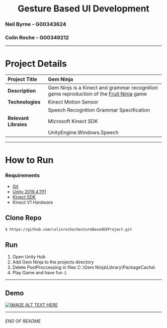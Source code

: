 <h1 align="center">Gesture Based UI Development</h1>


### Neil Byrne - G00343624
### Colin Roche - G00349212

***

# Project Details
| **Project Title** | Gem Ninja |
| :------------- |:-------------|
| **Description**              | Gem Ninjs is a Kinect and grammar recognition game reproduction of the [Fruit                                               Ninja](https://www.halfbrick.com/games/fruit-ninja) game |
| **Technologies**              | Kinect Motion Sensor 
|                               | Speech Recognition Grammar Specification |
| **Relevant Libraies**          |Microsoft Kinect SDK 
|                               | UnityEngine.Windows.Speech  |

***
# How to Run
### Requirements
* [Git](https://git-scm.com/downloads)
* [Unity 2019.4.11f1](https://unity3d.com/get-unity/download/archive)
* [Kinect SDK](https://www.microsoft.com/en-us/download/details.aspx?id=40278)
* Kinect V1 Hardware

## Clone Repo
```bash
$ https://github.com/colinroche/GestureBasedUIProject.git
```

## Run
1. Open Unity Hub
2. Add Gem Ninja to the projects directory
3. Delete PostProccessing in files C:.\Gem Ninja\Library\PackageCache\
4. Play Game and have fun :)

***

## Demo
[![IMAGE ALT TEXT HERE](https://img.youtube.com/vi/m9cZXAqlnDE/0.jpg)](https://www.youtube.com/watch?v=m9cZXAqlnDE)

***
###### END OF README